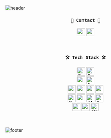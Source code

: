 ![header](https://capsule-render.vercel.app/api?type=waving&color=87CEEB&height=150&section=header&text=&fontSize=90)

<div align=center>

  ### `🌱 Contact 🌱`
  <p align="center">
   <a href="mailto:s.zisu0417@gmail.com"><img height="25em" src="https://img.shields.io/badge/Gmail-d14836?style=flat-square&logo=Gmail&logoColor=white&link=gkdms325@gmail.com"/></a>
   <a href="https://hub.docker.com/u/zisu17" target="_blank"><img height="25em" src="https://img.shields.io/badge/DockerHub-2496ED?style=flat-square&logo=Docker&logoColor=white"/></a>
  </p>

  <br>
  
  ### `🛠 Tech Stack 🛠`
  <img height="25em" alt="Python" src ="https://img.shields.io/badge/Python-3776AB.svg?&style=flat-square&logo=Python&logoColor=white"/>
  <img height="25em" alt="Bash" src="https://img.shields.io/badge/Bash-4EAA25.svg?&style=flat-square&logo=GNU%20Bash&logoColor=white"/>
  <br />
  <img height="25em" src="https://img.shields.io/badge/Django-092E20?style=flat-square&logo=django&logoColor=white">
  <img height="25em" alt="FastAPI" src="https://img.shields.io/badge/FastAPI-009688.svg?&style=flat-square&logo=FastAPI&logoColor=white"/>
  <br />
  <img height="25em" src="https://img.shields.io/badge/Hadoop-66CCFF?style=flat-square&logo=ApacheHadoop&logoColor=white"> 
  <img height="25em" src="https://img.shields.io/badge/Spark-E25A1C?style=flat-square&logo=Apache Spark&logoColor=white"> 
  <img height="25em" src="https://img.shields.io/badge/Airflow-017CEE?style=flat-square&logo=Apache Airflow&logoColor=white"> 
  <img height="25em" src="https://img.shields.io/badge/Kafka-231F20?style=flat-square&logo=Apache Kafka&logoColor=white"> 
  <br />
  <img height="25em" alt="RabbitMQ" src="https://img.shields.io/badge/RabbitMQ-FF6600.svg?&style=flat-square&logo=RabbitMQ&logoColor=white"/>
  <img height="25em" src="https://img.shields.io/badge/Oracle-F80000?style=flat-square&logo=Oracle&logoColor=white"> 
  <img height="25em" alt="MongoDB" src="https://img.shields.io/badge/MongoDB-47A248.svg?&style=flat-square&logo=MongoDB&logoColor=white"/>
  <img height="25em" alt="PostgreSQL" src="https://img.shields.io/badge/PostgreSQL-336791.svg?&style=flat-square&logo=PostgreSQL&logoColor=white"/>
  <br />
  <img height="25em" src="https://img.shields.io/badge/Git-F05032?style=flat-square&logo=git&logoColor=white">
  <img height="25em" src="https://img.shields.io/badge/Github-181717?style=flat-square&logo=github&logoColor=white">
  <img height="25em" alt="GitLab" src="https://img.shields.io/badge/GitLab-FCA121.svg?&style=flat-square&logo=GitLab&logoColor=white"/>
  <br />
  <br />
  <br />
  
</div>

![footer](https://capsule-render.vercel.app/api?type=waving&color=87CEEB&height=150&section=footer&text=&fontSize=90)


<!--
**zisu17/zisu17** is a ✨ _special_ ✨ repository because its `README.md` (this file) appears on your GitHub profile.

Here are some ideas to get you started:

- 🔭 I’m currently working on ...
- 🌱 I’m currently learning ...
- 👯 I’m looking to collaborate on ...
- 🤔 I’m looking for help with ...
- 💬 Ask me about ...
- 📫 How to reach me: ...
- 😄 Pronouns: ...
- ⚡ Fun fact: ...
-->
